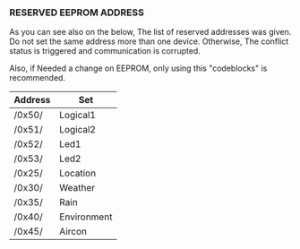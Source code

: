 ### RESERVED EEPROM ADDRESS
As you can see also on the below, The list of reserved addresses was given.
Do not set the same address more than one device.
Otherwise, The conflict status is triggered and communication is corrupted.

Also, if Needed a change on EEPROM, only using this "codeblocks" is recommended.


Address       | Set          | 
---           | ---          | 
/0x50/        | Logical1     | 
/0x51/        | Logical2     | 
/0x52/        | Led1         | 
/0x53/        | Led2         | 
/0x25/        | Location     | 
/0x30/        | Weather      | 
/0x35/        | Rain         | 
/0x40/        | Environment  | 
/0x45/        | Aircon       | 
